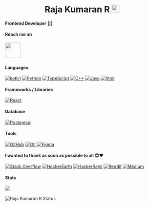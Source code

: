 <h1 align="center">Raja Kumaran R <img src="https://media.giphy.com/media/hvRJCLFzcasrR4ia7z/giphy.gif" width="25px"> <br /> 
       <h4>Frontend Developer 👨‍💻</h4></h1>
       
 #### Reach me on
  <a align="center" href="https://www.instagram.com/__rajkumar_____rk/"><img height="50" src="https://github.com/hussainweb/hussainweb/raw/main/icons/instagram.png"></a>&nbsp;&nbsp;&nbsp;
       
 #### Languages
 
 
 [<img alt="kotlin" src="https://img.shields.io/badge/kotlin%20-%2343853D.svg?&style=for-the-badge&logo=kotlin&logoColor=white"/>]()
 [<img alt="Python" src="https://img.shields.io/badge/python%20-%2314354C.svg?&style=for-the-badge&logo=python&logoColor=white"/>]()
 [<img alt="TypeScript" src="https://img.shields.io/badge/typescript%20-%23007ACC.svg?&style=for-the-badge&logo=typescript&logoColor=white"/>]()
 [<img alt="C++" src="https://img.shields.io/badge/c++%20-%2300599C.svg?&style=for-the-badge&logo=c%2B%2B&ogoColor=white"/>]()
 [<img alt="Java" src="https://img.shields.io/badge/java%20-%2300599C.svg?&style=for-the-badge&logo=c%2B%2B&ogoColor=white"/>]()
  [<img alt="html" src="https://img.shields.io/badge/html5%20-%2300599C.svg?&style=for-the-badge&logo=c%2B%2B&ogoColor=orange"/>]()


#### Frameworks / Libraries

[<img alt="React" src="https://img.shields.io/badge/react%20-%2320232a.svg?&style=for-the-badge&logo=react&logoColor=%2361DAFB"/>]()


#### Database

[<img alt="Postgresql" src="https://img.shields.io/badge/PostgreSQL-316192?style=for-the-badge&logo=postgresql&logoColor=white" />]()


#### Tools
[<img alt="GitHub" src="https://img.shields.io/badge/github%20-%23121011.svg?&style=for-the-badge&logo=github&logoColor=white"/>]()
[<img alt="Git" src="https://img.shields.io/badge/git%20-%23F05033.svg?&style=for-the-badge&logo=git&logoColor=white"/>]()
[<img alt="Figma" src="https://img.shields.io/badge/figma%20-%23F24E1E.svg?&style=for-the-badge&logo=figma&logoColor=white"/>]()


#### I wanted to thank as soon as possible to all 😊❤

[<img alt="Stack Overflow" src="https://img.shields.io/badge/-Stack%20overflow-FE7A16?style=for-the-badge&logo=stack-overflow&logoColor=white"/>]()
[<img alt="HackerEarth" src="https://img.shields.io/badge/HackerEarth%20-%232C3454.svg?&style=for-the-badge&logo=HackerEarth&logoColor=Blue"/>]()
[<img alt="HackerRank" src="https://img.shields.io/badge/-Hackerrank-2EC866?style=for-the-badge&logo=HackerRank&logoColor=white"/>]()
[<img alt="Reddit" src="https://img.shields.io/badge/Reddit%20-%23FF4500.svg?&style=for-the-badge&logo=Reddit&logoColor=white"/>]()
[<img alt="Medium" src="https://img.shields.io/badge/Medium%20-%23000000.svg?&style=for-the-badge&logo=Medium&logoColor=white"/>]()


#### Stats 
 [![](https://github-readme-streak-stats.herokuapp.com/?user=rajkumar-rk-18&theme=blue-green)]()
 <br />
 <br />
 [<img align="left" alt="Raja Kumaran R Status" src="https://github-readme-stats.vercel.app/api?username=rajkumar-rk-18&theme=dark" />]()


  
 
 


